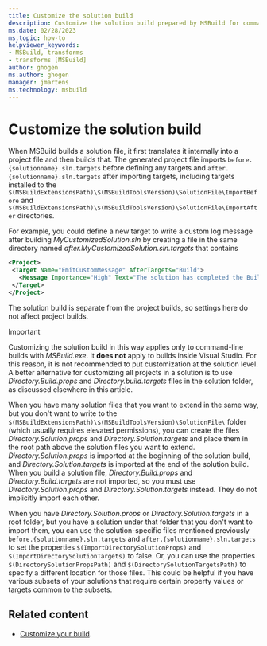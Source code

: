 ```yaml
---
title: Customize the solution build
description: Customize the solution build prepared by MSBuild for command-line builds of solutions with settings that don't affect project builds.
ms.date: 02/28/2023
ms.topic: how-to
helpviewer_keywords:
- MSBuild, transforms
- transforms [MSBuild]
author: ghogen
ms.author: ghogen
manager: jmartens
ms.technology: msbuild
---
```


# Customize the solution build

When MSBuild builds a solution file, it first translates it internally into a project file and then builds that. The generated project file imports `before.{solutionname}.sln.targets` before defining any targets and `after.{solutionname}.sln.targets` after importing targets, including targets installed to the `$(MSBuildExtensionsPath)\$(MSBuildToolsVersion)\SolutionFile\ImportBefore` and `$(MSBuildExtensionsPath)\$(MSBuildToolsVersion)\SolutionFile\ImportAfter` directories.

For example, you could define a new target to write a custom log message after building *MyCustomizedSolution.sln* by creating a file in the same directory named *after.MyCustomizedSolution.sln.targets* that contains

```xml
<Project>
 <Target Name="EmitCustomMessage" AfterTargets="Build">
   <Message Importance="High" Text="The solution has completed the Build target" />
 </Target>
</Project>
```

The solution build is separate from the project builds, so settings here do not affect project builds.

> [!IMPORTANT]
> Customizing the solution build in this way applies only to command-line builds with *MSBuild.exe*. It **does not** apply to builds inside Visual Studio. For this reason, it is not recommended to put customization at the solution level. A better alternative for customizing all projects in a solution is to use *Directory.Build.props* and *Directory.build.targets* files in the solution folder, as discussed elsewhere in this article.

When you have many solution files that you want to extend in the same way, but you don't want to write to the `$(MSBuildExtensionsPath)\$(MSBuildToolsVersion)\SolutionFile\` folder (which usually requires elevated permissions), you can create the files *Directory.Solution.props* and *Directory.Solution.targets* and place them in the root path above the solution files you want to extend. *Directory.Solution.props* is imported at the beginning of the solution build, and *Directory.Solution.targets* is imported at the end of the solution build. When you build a solution file, *Directory.Build.props* and *Directory.Build.targets* are not imported, so you must use *Directory.Solution.props* and *Directory.Solution.targets* instead. They do not implicitly import each other.

When you have *Directory.Solution.props* or *Directory.Solution.targets* in a root folder, but you have a solution under that folder that you don't want to import them, you can use the solution-specific files mentioned previously `before.{solutionname}.sln.targets` and `after.{solutionname}.sln.targets` to set the properties `$(ImportDirectorySolutionProps)` and `$(ImportDirectorySolutionTargets)` to false. Or, you can use the properties `$(DirectorySolutionPropsPath)` and `$(DirectorySolutionTargetsPath)` to specify a different location for those files. This could be helpful if you have various subsets of your solutions that require certain property values or targets common to the subsets.

## Related content

- [Customize your build](customize-your-build.md).